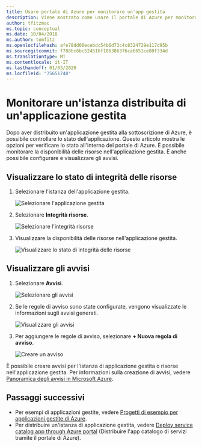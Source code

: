 ```yaml
---
title: Usare portale di Azure per monitorare un'app gestita
description: Viene mostrato come usare il portale di Azure per monitorare disponibilità e avvisi per un'applicazione gestita.
author: tfitzmac
ms.topic: conceptual
ms.date: 10/04/2018
ms.author: tomfitz
ms.openlocfilehash: afe78dd00ecebdc54b6d73c4c8324729e117d95b
ms.sourcegitcommit: f788bc6bc524516f186386376ca6651ce80f334d
ms.translationtype: MT
ms.contentlocale: it-IT
ms.lasthandoff: 01/03/2020
ms.locfileid: "75651748"
---
```

# <a name="monitor-a-deployed-instance-of-a-managed-application"></a>Monitorare un'istanza distribuita di un'applicazione gestita

Dopo aver distribuito un'applicazione gestita alla sottoscrizione di Azure, è possibile controllare lo stato dell'applicazione. Questo articolo mostra le opzioni per verificare lo stato all'interno del portale di Azure. È possibile monitorare la disponibilità delle risorse nell'applicazione gestita. È anche possibile configurare e visualizzare gli avvisi.

## <a name="view-resource-health"></a>Visualizzare lo stato di integrità delle risorse

1. Selezionare l'istanza dell'applicazione gestita.

   ![Selezionare l'applicazione gestita](./media/monitor-managed-application-portal/select-managed-application.png)

1. Selezionare **Integrità risorse**.

   ![Selezionare l'integrità risorse](./media/monitor-managed-application-portal/select-resource-health.png)

1. Visualizzare la disponibilità delle risorse nell'applicazione gestita.

   ![Visualizzare lo stato di integrità delle risorse](./media/monitor-managed-application-portal/view-health.png)

## <a name="view-alerts"></a>Visualizzare gli avvisi

1. Selezionare **Avvisi**.

   ![Selezionare gli avvisi](./media/monitor-managed-application-portal/select-alerts.png)

1. Se le regole di avviso sono state configurate, vengono visualizzate le informazioni sugli avvisi generati.

   ![Visualizzare gli avvisi](./media/monitor-managed-application-portal/view-alerts.png)

1. Per aggiungere le regole di avviso, selezionare **+ Nuova regola di avviso**.

   ![Creare un avviso](./media/monitor-managed-application-portal/create-new-alert.png)

È possibile creare avvisi per l'istanza di applicazione gestita o risorse nell'applicazione gestita. Per informazioni sulla creazione di avvisi, vedere [Panoramica degli avvisi in Microsoft Azure](../../azure-monitor/platform/alerts-overview.md).

## <a name="next-steps"></a>Passaggi successivi

* Per esempi di applicazioni gestite, vedere [Progetti di esempio per applicazioni gestite di Azure](sample-projects.md).
* Per distribuire un'istanza di applicazione gestita, vedere [Deploy service catalog app through Azure portal](deploy-service-catalog-quickstart.md) (Distribuire l'app catalogo di servizi tramite il portale di Azure).
